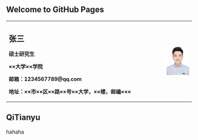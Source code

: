 ## Welcome to GitHub Pages

<table border="0">
  <tr>
    <td width="85%">
      <h2>张三</h2>
      <p><b>硕士研究生</b></p>
      <p><b>××大学××学院</b></p>
      <p><b>邮箱：1234567789@qq.com</b></p>
      <p><b>地址：××市××区××路××号××大学，××楼，邮编×××</b></p>
    </td>
    <td width="15%">
      <img src="/TianyuQi.jpg" width="100%">      
    </td>
  </tr>
</table>

## QiTianyu

hahaha
